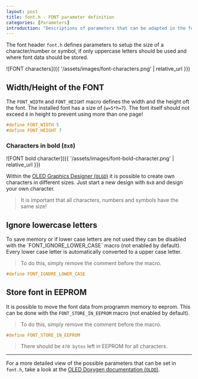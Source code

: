 ```yaml
---
layout: post
title: font.h - FONT parameter definition
categories: [Parameters]
introduction: "Descriptions of parameters that can be adapted in the font header"
---
```


The font header `font.h` defines parameters to setup the size of a character/number or symbol, if only uppercase letters should be used and where font data should be stored.

![FONT characters]({{ '/assets/images/font-characters.png' | relative_url }})

## Width/Height of the FONT

The `FONT_WIDTH` and `FONT_HEIGHT` macro defines the width and the height oft the font. The installed font has a size of (`w=5*h=7`). The font itself should not exceed `8` in height to prevent using more than one page!

```c
#define FONT_WIDTH 5
#define FONT_HEIGHT 7
```

### Characters in bold (`8x8`)

![FONT bold character]({{ '/assets/images/font-bold-character.png' | relative_url }})

Within the [OLED Graphics Designer (`OLGD`)](https://0x007e.github.io/oled-designer/) it is possible to create own characters in different sizes. Just start a new design with `8x8` and design your own character.

> It is important that all characters, numbers and symbols have the same size!

## Ignore lowercase letters

To save memory or if lower case letters are not used they can be disabled with the ´FONT_IGNORE_LOWER_CASE` macro (not enabled by default). Every lower case letter is automatically converted to a upper case letter.

> To do this, simply remove the comment before the macro.

```c
#define FONT_IGNORE_LOWER_CASE
```

## Store font in EEPROM

It is possible to move the font data from programm memory to eeprom. This can be done with the `FONT_STORE_IN_EEPROM` macro (not enabled by default).

> To do this, simply remove the comment before the macro.

```c
#define FONT_STORE_IN_EEPROM
```

> There should be `470 bytes` left in EEPROM for all characters.

---

For a more detailed view of the possible parameters that can be set in `font.h`, take a look at the [OLED Doxygen documentation (`OLDD`)](https://0x007e.github.io/oled/doxygen/font_8h.html).

